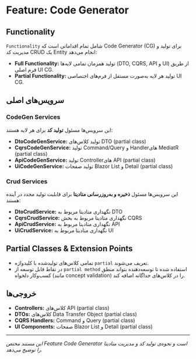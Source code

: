 # Feature: Code Generator

## Functionality

`Functionality` شامل تمام اقداماتی است که Code Generator (CG) برای تولید و مدیریت کد CRUD یک Entity انجام می‌دهد:

* **Full Functionality:** تولید همزمان تمامی لایه‌ها (DTO, CQRS, API و UI) از طریق فرم اصلی UI CG.
* **Partial Functionality:** تولید هر لایه به‌صورت مستقل از فرم‌های اختصاصی UI CG.

## سرویس‌های اصلی

### CodeGen Services

این سرویس‌ها مسئول **تولید کد** برای هر لایه هستند:

* **DtoCodeGenService:** تولید کلاس‌های DTO (partial class)
* **CqrsCodeGenService:** تولید Command/Query و Handlerهای MediatR (partial class)
* **ApiCodeGenService:** تولید Controllerهای API (partial class)
* **UiCodeGenService:** تولید صفحات Blazor List و Detail (partial class)

### Crud Services

این سرویس‌ها مسئول **ذخیره و به‌روزرسانی متادیتا** برای قابلیت تولید مجدد در آینده هستند:

* **DtoCrudService:** نگهداری متادیتا مربوط به DTO
* **CqrsCrudService:** نگهداری متادیتا مربوط به بخش CQRS
* **ApiCrudService:** نگهداری متادیتا مربوط به API
* **UiCrudService:** نگهداری متادیتا مربوط به UI

## Partial Classes & Extension Points

* تمامی کلاس‌های تولیدشده با کلیدواژه `partial` تعریف می‌شوند.
* در نقاط قابل توسعه از `partial method` استفاده شده تا توسعه‌دهنده بتواند منطق کسب‌وکار دلخواه (مانند concept validation) را در کلاس‌های جداگانه اضافه کند.

## خروجی‌ها

* **Controllers:** کلاس‌های API (partial class)
* **DTOs:** کلاس‌های Data Transfer Object (partial class)
* **CQRS Handlers:** Command و Query (partial class)
* **UI Components:** صفحات Blazor List و Detail (partial class)

---

*این مستند مختص Feature Code Generator است و نحوه‌ی تولید کد و مدیریت متادیتا را توضیح می‌دهد.*
